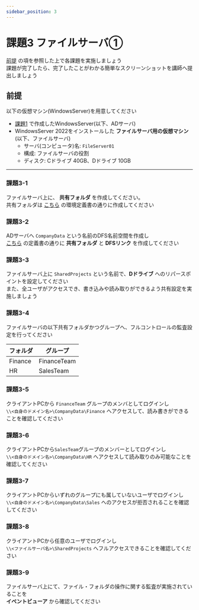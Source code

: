 ```yaml
---
sidebar_position: 3
---
```


# 課題3 ファイルサーバ①

[前提](#前提) の項を参照した上で各課題を実施しましょう  
課題が完了したら、完了したことがわかる簡単なスクリーンショットを講師へ提出しましょう  

## 前提
以下の仮想マシン(WindowsServer)を用意してください  

- [課題1](../page1) で作成したWindowsServer(以下、ADサーバ)
- WindowsServer 2022をインストールした **ファイルサーバ用の仮想マシン** (以下、ファイルサーバ)
    - サーバ(コンピュータ)名: `FileServer01`
    - 構成: ファイルサーバの役割
    - ディスク: Cドライブ 40GB、Dドライブ 10GB

-----

### 課題3-1
   ファイルサーバ上に、 **共有フォルダ** を作成してください。  
   共有フォルダは [こちら](../file/XX_ファイルサーバ_環境定義書_課題3.xlsx) の環境定義書の通りに作成してください

### 課題3-2
   ADサーバへ `CompanyData` という名前のDFS名前空間を作成し  
   [こちら](../file/XX_ActicveDirectoryサーバ_環境定義書_課題3.xlsx) の定義書の通りに **共有フォルダ** と **DFSリンク** を作成してください

### 課題3-3
   ファイルサーバ上に `SharedProjects` という名前で、**Dドライブ** へのリパースポイントを設定してください  
   また、全ユーザがアクセスでき、書き込みや読み取りができるよう共有設定を実施しましょう  

### 課題3-4
   ファイルサーバの以下共有フォルダかつグループへ、フルコントロールの監査設定を行ってください  

   | フォルダ  |   グループ   | 
   | -------- | ------------ | 
   | Finance  | FinanceTeam  | 
   | HR       | SalesTeam    | 

### 課題3-5
   クライアントPCから `FinanceTeam` グループのメンバとしてログインし  
   `\\<自身のドメイン名>\CompanyData\Finance` へアクセスして、読み書きができることを確認してください

### 課題3-6
   クライアントPCから`SalesTeam`グループのメンバーとしてログインし  
   `\\<自身のドメイン名>\CompanyData\HR` へアクセスして読み取りのみ可能なことを確認してください

### 課題3-7
   クライアントPCからいずれのグループにも属していないユーザでログインし  
   `\\<自身のドメイン名>\CompanyData\Sales` へのアクセスが拒否されることを確認してください

### 課題3-8
   クライアントPCから任意のユーザでログインし  
   `\\<ファイルサーバ名>\SharedProjects` へフルアクセスできることを確認してください

### 課題3-9
   ファイルサーバ上にて、ファイル・フォルダの操作に関する監査が実施されていることを  
   **イベントビューア** から確認してください  